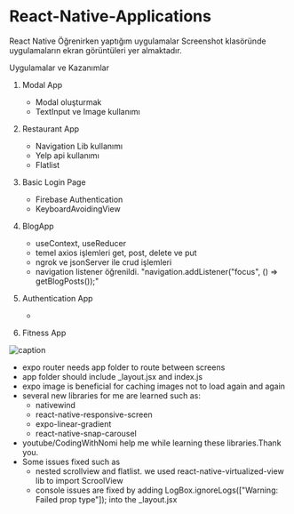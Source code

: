 # React-Native-Applications

React Native Öğrenirken yaptığım uygulamalar
Screenshot klasöründe uygulamaların ekran görüntüleri yer almaktadır.

Uygulamalar ve Kazanımlar

1. Modal App

   - Modal oluşturmak
   - TextInput ve Image kullanımı

2. Restaurant App

   - Navigation Lib kullanımı
   - Yelp api kullanımı
   - Flatlist

3. Basic Login Page

   - Firebase Authentication
   - KeyboardAvoidingView

4. BlogApp

   - useContext, useReducer
   - temel axios işlemleri get, post, delete ve put
   - ngrok ve jsonServer ile crud işlemleri
   - navigation listener öğrenildi. "navigation.addListener("focus", () => getBlogPosts());"

5. Authentication App

   -

6. Fitness App

![caption](gifs/fitness-app.gif)

- expo router needs app folder to route between screens
- app folder should include \_layout.jsx and index.js
- expo image is beneficial for caching images not to load again and again
- several new libraries for me are learned such as:
  - nativewind
  - react-native-responsive-screen
  - expo-linear-gradient
  - react-native-snap-carousel
- youtube/CodingWithNomi help me while learning these libraries.Thank you.
- Some issues fixed such as
  - nested scrollview and flatlist. we used react-native-virtualized-view lib to import ScroolView
  - console issues are fixed by adding LogBox.ignoreLogs(["Warning: Failed prop type"]); into the \_layout.jsx
